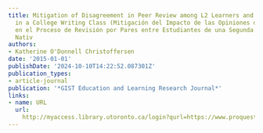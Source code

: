 ```yaml
---
title: Mitigation of Disagreement in Peer Review among L2 Learners and Native Speakers
  in a College Writing Class (Mitigación del Impacto de las Opiniones de Desacuerdo
  en el Proceso de Revisión por Pares entre Estudiantes de una Segunda Lengua y Hablantes
  Nativ
authors:
- Katherine O'Donnell Christoffersen
date: '2015-01-01'
publishDate: '2024-10-10T14:22:52.087301Z'
publication_types:
- article-journal
publication: '*GIST Education and Learning Research Journal*'
links:
- name: URL
  url: 
    http://myaccess.library.utoronto.ca/login?qurl=https://www.proquest.com/docview/1773225502?accountid=14771&bdid=38382&_bd=NabXJrmVF566kOpeKVlSAymShFk%3D
---
```

